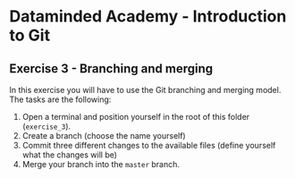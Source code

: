 # Dataminded Academy - Introduction to Git
## Exercise 3 - Branching and merging

In this exercise you will have to use the Git branching and merging model. The tasks are the following:

1. Open a terminal and position yourself in the root of this folder (`exercise_3`).
2. Create a branch (choose the name yourself)
3. Commit three different changes to the available files (define yourself what the changes will be)
4. Merge your branch into the `master` branch.